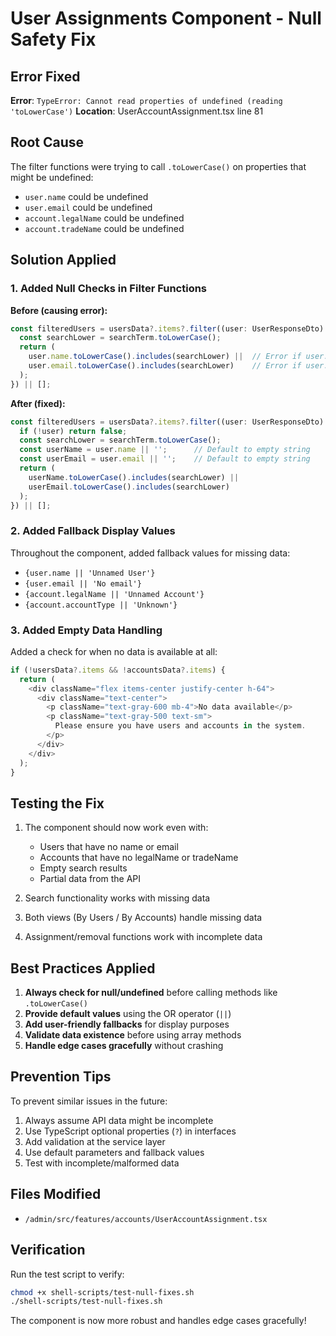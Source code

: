 # User Assignments Component - Null Safety Fix

## Error Fixed
**Error**: `TypeError: Cannot read properties of undefined (reading 'toLowerCase')`
**Location**: UserAccountAssignment.tsx line 81

## Root Cause
The filter functions were trying to call `.toLowerCase()` on properties that might be undefined:
- `user.name` could be undefined
- `user.email` could be undefined  
- `account.legalName` could be undefined
- `account.tradeName` could be undefined

## Solution Applied

### 1. Added Null Checks in Filter Functions

**Before (causing error):**
```typescript
const filteredUsers = usersData?.items?.filter((user: UserResponseDto) => {
  const searchLower = searchTerm.toLowerCase();
  return (
    user.name.toLowerCase().includes(searchLower) ||  // Error if user.name is undefined
    user.email.toLowerCase().includes(searchLower)    // Error if user.email is undefined
  );
}) || [];
```

**After (fixed):**
```typescript
const filteredUsers = usersData?.items?.filter((user: UserResponseDto) => {
  if (!user) return false;
  const searchLower = searchTerm.toLowerCase();
  const userName = user.name || '';      // Default to empty string
  const userEmail = user.email || '';    // Default to empty string
  return (
    userName.toLowerCase().includes(searchLower) ||
    userEmail.toLowerCase().includes(searchLower)
  );
}) || [];
```

### 2. Added Fallback Display Values

Throughout the component, added fallback values for missing data:
- `{user.name || 'Unnamed User'}`
- `{user.email || 'No email'}`
- `{account.legalName || 'Unnamed Account'}`
- `{account.accountType || 'Unknown'}`

### 3. Added Empty Data Handling

Added a check for when no data is available at all:
```typescript
if (!usersData?.items && !accountsData?.items) {
  return (
    <div className="flex items-center justify-center h-64">
      <div className="text-center">
        <p className="text-gray-600 mb-4">No data available</p>
        <p className="text-gray-500 text-sm">
          Please ensure you have users and accounts in the system.
        </p>
      </div>
    </div>
  );
}
```

## Testing the Fix

1. The component should now work even with:
   - Users that have no name or email
   - Accounts that have no legalName or tradeName
   - Empty search results
   - Partial data from the API

2. Search functionality works with missing data
3. Both views (By Users / By Accounts) handle missing data
4. Assignment/removal functions work with incomplete data

## Best Practices Applied

1. **Always check for null/undefined** before calling methods like `.toLowerCase()`
2. **Provide default values** using the OR operator (`||`)
3. **Add user-friendly fallbacks** for display purposes
4. **Validate data existence** before using array methods
5. **Handle edge cases gracefully** without crashing

## Prevention Tips

To prevent similar issues in the future:
1. Always assume API data might be incomplete
2. Use TypeScript optional properties (`?`) in interfaces
3. Add validation at the service layer
4. Use default parameters and fallback values
5. Test with incomplete/malformed data

## Files Modified
- `/admin/src/features/accounts/UserAccountAssignment.tsx`

## Verification
Run the test script to verify:
```bash
chmod +x shell-scripts/test-null-fixes.sh
./shell-scripts/test-null-fixes.sh
```

The component is now more robust and handles edge cases gracefully!
